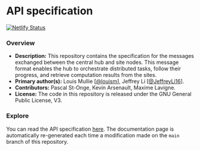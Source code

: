 # API specification

[![Netlify Status](https://api.netlify.com/api/v1/badges/b92ee6c8-3ec6-409f-92a6-787c148949d2/deploy-status)](https://app.netlify.com/sites/coda-api-doc/deploys)

### Overview

- **Description:** This repository contains the specification for the messages exchanged between the central hub and site nodes. This message format enables the hub to orchestrate distributed tasks, follow their progress, and retrieve computation results from the sites.
- **Primary author(s):** Louis Mullie [[@louism](https://github.com/louismullie)], Jeffrey Li [[@JeffreyLi16](https://github.com/JeffreyLi16)].
- **Contributors:** Pascal St-Onge, Kevin Arsenault, Maxime Lavigne.
- **License:** The code in this repository is released under the GNU General Public License, V3.

### Explore

You can read the API specification [here](https://coda-api-doc.netlify.app/). The documentation page is automatically re-generated each time a modification made on the `main` branch of this repository.
